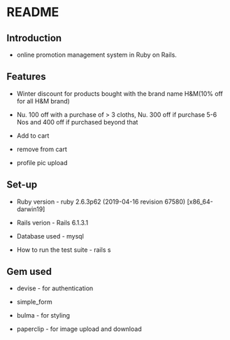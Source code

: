 # README

## Introduction
* online promotion management system in Ruby on Rails. 

## Features 
- Winter discount for products bought with the brand name H&M(10% off for all H&M brand)

- Nu. 100 off with a purchase of > 3 cloths, Nu. 300 off if purchase 5-6 Nos and 400 off if purchased beyond that

- Add to cart 

- remove from cart

- profile pic upload

## Set-up

* Ruby version - ruby 2.6.3p62 (2019-04-16 revision 67580) [x86_64-darwin19]

* Rails verion - Rails 6.1.3.1

* Database used - mysql

* How to run the test suite  - rails s

## Gem used

* devise - for authentication

* simple_form

* bulma - for styling

* paperclip - for image upload and download


